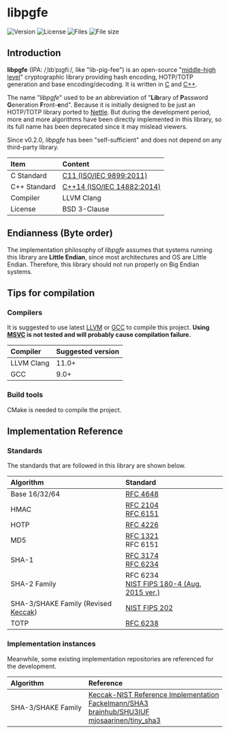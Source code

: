 # libpgfe

![Version](https://img.shields.io/github/v/tag/chardon55/libpgfe?color=brightgreen&label=version)
![License](https://img.shields.io/github/license/chardon55/libpgfe)
![Files](https://img.shields.io/github/directory-file-count/chardon55/libpgfe)
![File size](https://img.shields.io/github/repo-size/chardon55/libpgfe)

## Introduction

**libpgfe** (IPA: /ˌlɪbˈpɪɡfiː/, like "lib-pig-fee") is an open-source "[middle-high level](.github/middle-high.md)" cryptographic library providing hash encoding, HOTP/TOTP generation and base encoding/decoding. It is written in [C](https://en.wikipedia.org/wiki/C_(programming_language)) and [C++](https://en.wikipedia.org/wiki/C%2B%2B).

The name "*libpgfe*" used to be an abbreviation of "**Lib**rary of **P**assword **G**eneration **F**ront-**e**nd". Because it is initially designed to be just an HOTP/TOTP library ported to [Nettle](https://www.lysator.liu.se/~nisse/nettle/). But during the development period, more and more algorithms have been directly implemented in this library, so its full name has been deprecated since it may mislead viewers.

Since v0.2.0, *libpgfe* has been "self-sufficient" and does not depend on any third-party library.

| Item         | Content             |
| :----------- | :------------------ |
| C Standard   | [C11 (ISO/IEC 9899:2011)](https://en.wikipedia.org/wiki/C11_(C_standard_revision))  |
| C++ Standard | [C++14 (ISO/IEC 14882:2014)](https://en.wikipedia.org/wiki/C++14) |
| Compiler     | LLVM Clang          |
| License      | BSD 3-Clause        |

## Endianness (Byte order)

The implementation philosophy of *libpgfe* assumes that systems running this library are **Little Endian**, since most architectures and OS are Little Endian. Therefore, this library should not run properly on Big Endian systems.

## Tips for compilation

### Compilers

It is suggested to use latest [LLVM](https://llvm.org/) or [GCC](https://gcc.gnu.org/) to compile this project. **Using [MSVC](https://en.wikipedia.org/wiki/Microsoft_Visual_C++) is not tested and will probably cause compilation failure.**

| Compiler   | Suggested version |
| :--------- | :---------------- |
| LLVM Clang | 11.0+             |
| GCC        | 9.0+              |

### Build tools

CMake is needed to compile the project.

## Implementation Reference

### Standards

The standards that are followed in this library are shown below.

| Algorithm                     | Standard                                            |
| :---------------------------- | :-------------------------------------------------- |
| Base 16/32/64                 | [RFC 4648](https://doi.org/10.17487/RFC4648) |
| HMAC                          | [RFC 2104](https://doi.org/10.17487/RFC2104)<br>[RFC 6151](https://doi.org/10.17487/RFC6151) |
| HOTP                          | [RFC 4226](https://doi.org/10.17487/RFC4226) |
| MD5                           | [RFC 1321](https://doi.org/10.17487/RFC1321)<br>RFC 6151 |
| SHA-1                         | [RFC 3174](https://doi.org/10.17487/RFC3174)<br>[RFC 6234](https://doi.org/10.17487/RFC6234) |
| SHA-2 Family                  | RFC 6234<br>[NIST FIPS 180-4 (Aug. 2015 ver.)](https://doi.org/10.6028/NIST.FIPS.180-4) |
| SHA-3/SHAKE Family (Revised [Keccak](https://keccak.team/keccak.html)) | [NIST FIPS 202](https://doi.org/10.6028/NIST.FIPS.202) |
| TOTP                          | [RFC 6238](https://doi.org/10.17487/RFC6238) |

### Implementation instances

Meanwhile, some existing implementation repositories are referenced for the development.

| Algorithm                     | Reference                                           |
| :---------------------------- | :-------------------------------------------------- |
| SHA-3/SHAKE Family            | [Keccak-NIST Reference Implementation](https://csrc.nist.gov/projects/hash-functions/sha-3-project)<br>[Fackelmann/SHA3](https://github.com/Fackelmann/SHA3)<br>[brainhub/SHU3IUF](https://github.com/brainhub/SHA3IUF)<br>[mjosaarinen/tiny_sha3](https://github.com/mjosaarinen/tiny_sha3) |
